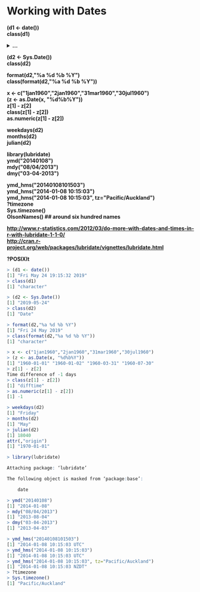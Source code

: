 # Working with Dates
<b>(d1 <- date())<br/>
class(d1)
<details>
  <summary>...</summary>
    
```R>
(d1 <- date())
[1] "Fri May 24 19:15:32 2019"
> class(d1)
[1] "character"
```
</details>

(d2 <- Sys.Date())<br/>
class(d2)<br/>

format(d2,"%a %d %b %Y")<br/>
class(format(d2,"%a %d %b %Y"))<br/>

x <- c("1jan1960","2jan1960","31mar1960","30jul1960")<br/>
(z <- as.Date(x, "%d%b%Y"))<br/>
z[1] - z[2]<br/>
class(z[1] - z[2])<br/>
as.numeric(z[1] - z[2])<br/>

weekdays(d2)<br/>
months(d2)<br/>
julian(d2)<br/>

library(lubridate)<br/>
ymd("20140108")<br/>
mdy("08/04/2013")<br/>
dmy("03-04-2013")<br/>

ymd_hms("20140108101503")<br/>
ymd_hms("2014-01-08 10:15:03")<br/>
ymd_hms("2014-01-08 10:15:03", tz="Pacific/Auckland")<br/>
?timezone<br/>
Sys.timezone()<br/>
OlsonNames() ## around six hundred names<br/>

http://www.r-statistics.com/2012/03/do-more-with-dates-and-times-in-r-with-lubridate-1-1-0/<br/>
http://cran.r-project.org/web/packages/lubridate/vignettes/lubridate.html<br/>

?POSIXlt</b>
```R
> (d1 <- date())
[1] "Fri May 24 19:15:32 2019"
> class(d1)
[1] "character"

> (d2 <- Sys.Date())
[1] "2019-05-24"
> class(d2)
[1] "Date"

> format(d2,"%a %d %b %Y")
[1] "Fri 24 May 2019"
> class(format(d2,"%a %d %b %Y"))
[1] "character"

> x <- c("1jan1960","2jan1960","31mar1960","30jul1960")
> (z <- as.Date(x, "%d%b%Y"))
[1] "1960-01-01" "1960-01-02" "1960-03-31" "1960-07-30"
> z[1] - z[2]
Time difference of -1 days
> class(z[1] - z[2])
[1] "difftime"
> as.numeric(z[1] - z[2])
[1] -1

> weekdays(d2)
[1] "Friday"
> months(d2)
[1] "May"
> julian(d2)
[1] 18040
attr(,"origin")
[1] "1970-01-01"

> library(lubridate)

Attaching package: ‘lubridate’

The following object is masked from ‘package:base’:

    date

> ymd("20140108")
[1] "2014-01-08"
> mdy("08/04/2013")
[1] "2013-08-04"
> dmy("03-04-2013")
[1] "2013-04-03"

> ymd_hms("20140108101503")
[1] "2014-01-08 10:15:03 UTC"
> ymd_hms("2014-01-08 10:15:03")
[1] "2014-01-08 10:15:03 UTC"
> ymd_hms("2014-01-08 10:15:03", tz="Pacific/Auckland")
[1] "2014-01-08 10:15:03 NZDT"
> ?timezone
> Sys.timezone()
[1] "Pacific/Auckland"
```
